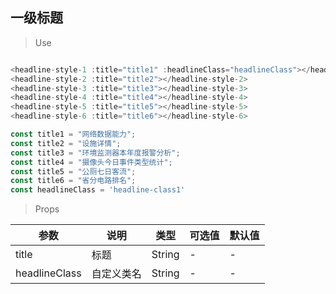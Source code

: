 ## 一级标题

>Use
```javascript

<headline-style-1 :title="title1" :headlineClass="headlineClass"></headline-style-1>
<headline-style-2 :title="title2"></headline-style-2>
<headline-style-3 :title="title3"></headline-style-3>
<headline-style-4 :title="title4"></headline-style-4>
<headline-style-5 :title="title5"></headline-style-5>
<headline-style-6 :title="title6"></headline-style-6>

const title1 = "网络数据能力";
const title2 = "设施详情";
const title3 = "环境监测器本年度报警分析";
const title4 = "摄像头今日事件类型统计";
const title5 = "公厕七日客流";
const title6 = "省分电路排名";
const headlineClass = 'headline-class1'
```

> Props

参数|说明|类型|可选值|默认值
-|-|-|-|-
title|标题|String|-|-
headlineClass|自定义类名|String|-|-
